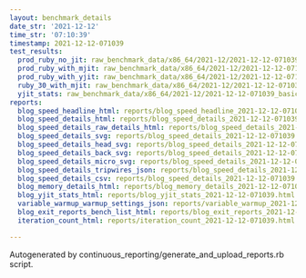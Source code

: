 ```yaml
---
layout: benchmark_details
date_str: '2021-12-12'
time_str: '07:10:39'
timestamp: 2021-12-12-071039
test_results:
  prod_ruby_no_jit: raw_benchmark_data/x86_64/2021-12/2021-12-12-071039_basic_benchmark_prod_ruby_no_jit.json
  prod_ruby_with_mjit: raw_benchmark_data/x86_64/2021-12/2021-12-12-071039_basic_benchmark_prod_ruby_with_mjit.json
  prod_ruby_with_yjit: raw_benchmark_data/x86_64/2021-12/2021-12-12-071039_basic_benchmark_prod_ruby_with_yjit.json
  ruby_30_with_mjit: raw_benchmark_data/x86_64/2021-12/2021-12-12-071039_basic_benchmark_ruby_30_with_mjit.json
  yjit_stats: raw_benchmark_data/x86_64/2021-12/2021-12-12-071039_basic_benchmark_yjit_stats.json
reports:
  blog_speed_headline_html: reports/blog_speed_headline_2021-12-12-071039.html
  blog_speed_details_html: reports/blog_speed_details_2021-12-12-071039.html
  blog_speed_details_raw_details_html: reports/blog_speed_details_2021-12-12-071039.raw_details.html
  blog_speed_details_svg: reports/blog_speed_details_2021-12-12-071039.svg
  blog_speed_details_head_svg: reports/blog_speed_details_2021-12-12-071039.head.svg
  blog_speed_details_back_svg: reports/blog_speed_details_2021-12-12-071039.back.svg
  blog_speed_details_micro_svg: reports/blog_speed_details_2021-12-12-071039.micro.svg
  blog_speed_details_tripwires_json: reports/blog_speed_details_2021-12-12-071039.tripwires.json
  blog_speed_details_csv: reports/blog_speed_details_2021-12-12-071039.csv
  blog_memory_details_html: reports/blog_memory_details_2021-12-12-071039.html
  blog_yjit_stats_html: reports/blog_yjit_stats_2021-12-12-071039.html
  variable_warmup_warmup_settings_json: reports/variable_warmup_2021-12-12-071039.warmup_settings.json
  blog_exit_reports_bench_list_html: reports/blog_exit_reports_2021-12-12-071039.bench_list.html
  iteration_count_html: reports/iteration_count_2021-12-12-071039.html

---
```

Autogenerated by continuous_reporting/generate_and_upload_reports.rb script.
